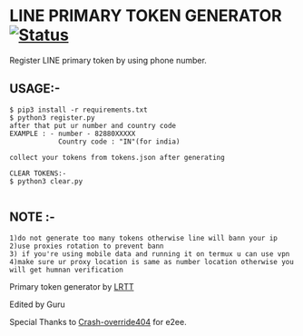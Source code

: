# LINE PRIMARY TOKEN GENERATOR[![Status](https://img.shields.io/uptimerobot/status/m784644197-00960f85a59d732ec38d545d?style=for-the-badge)]()
Register LINE primary token by using phone number.


USAGE:-
------


```shell
$ pip3 install -r requirements.txt
$ python3 register.py 
after that put ur number and country code
EXAMPLE : - number - 82880XXXXX 
            Country code : "IN"(for india)

collect your tokens from tokens.json after generating

CLEAR TOKENS:-
$ python3 clear.py


```
NOTE :- 
--------
```shell
1)do not generate too many tokens otherwise line will bann your ip
2)use proxies rotation to prevent bann
3) if you're using mobile data and running it on termux u can use vpn
4)make sure ur proxy location is same as number location otherwise you will get humnan verification
```
Primary token generator by [LRTT](https://github.com/LRTT/LINEREGISTER)

Edited by Guru

Special Thanks to [Crash-override404](https://github.com/crash-override404/linepy-modified) for e2ee.
